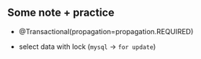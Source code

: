 ## Some note + practice

- @Transactional(propagation=propagation.REQUIRED)

- select data with lock (`mysql` -> `for update`)
